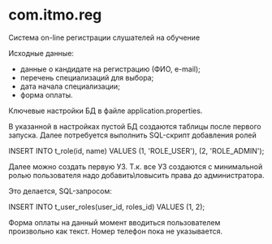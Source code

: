 # com.itmo.reg

Система on-line регистрации слушателей на обучение

Исходные данные: 
* данные о кандидате на регистрацию (ФИО, e-mail); 
* перечень специализаций для выбора; 
* дата начала специализации; 
* форма оплаты.

Ключевые настройки БД в файле application.properties.

В указанной в настройках пустой БД создаются таблицы после первого запуска. Далее потребуется выполнить SQL-скрипт добавления ролей

INSERT INTO t_role(id, name) VALUES (1, 'ROLE_USER'), (2, 'ROLE_ADMIN');

Далее можно создать первую УЗ. Т.к. все УЗ создаются с минимальной ролью пользователя надо добавить\повысить права до администратора.

Это делается, SQL-запросом:

INSERT INTO t_user_roles(user_id, roles_id) VALUES (1, 2);

Форма оплаты на данный момент вводиться пользователем произвольно как текст. Номер телефон пока не указывается.
